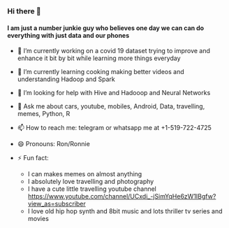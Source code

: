 ### Hi there 👋
#### I am just a number junkie guy who believes one day we can can do everything with just data and our phones

- 🔭 I’m currently working on a covid 19 dataset trying to improve and enhance it bit by bit while learning more things everyday
- 🌱 I’m currently learning cooking making better videos and understanding Hadoop and Spark
- 🤔 I’m looking for help with Hive and Hadooop and Neural Networks
- 💬 Ask me about cars, youtube, mobiles, Android, Data, travelling, memes, Python, R
- 📫 How to reach me: telegram or whatsapp me at +1-519-722-4725
- 😄 Pronouns: Ron/Ronnie

- ⚡ Fun fact:
  - I can makes memes on almost anything
  - I absolutely love travelling and photography
  - I have a cute little travelling youtube channel
  https://www.youtube.com/channel/UCxdi_-jSimYqHe6zW1IBgfw?view_as=subscriber 
  - I love old hip hop synth and 8bit music and lots thriller tv series and movies



